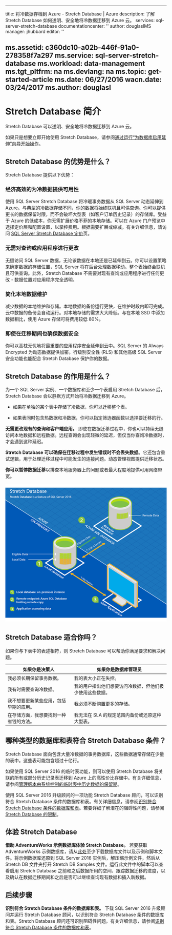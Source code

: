 <!-- Remove azure portal -->

---
title: 将冷数据存档到 Azure - Stretch Database | Azure
description: 了解 Stretch Database 如何透明、安全地将冷数据迁移到 Azure 云。
services: sql-server-stretch-database
documentationcenter: ''
author: douglaslMS
manager: jhubbard
editor: ''

ms.assetid: c360dc10-a02b-446f-91a0-278358f7a297
ms.service: sql-server-stretch-database
ms.workload: data-management
ms.tgt_pltfrm: na
ms.devlang: na
ms.topic: get-started-article
ms.date: 06/27/2016
wacn.date: 03/24/2017
ms.author: douglasl
---

# Stretch Database 简介
Stretch Database 可以透明、安全地将冷数据迁移到 Azure 云。

如果只是想要立即开始使用 Stretch Database，请参阅[通过运行“为数据库启用延伸”向导开始操作](./sql-server-stretch-database-wizard.md)。

## Stretch Database 的优势是什么？
Stretch Database 提供以下优势：

### 经济高效的为冷数据提供可用性
使用 SQL Server Stretch Database 将冷暖事务数据从 SQL Server 动态延伸到 Azure。与典型的冷数据存储不同，你的数据将始终联机且可供查询。你可以提供更长的数据保留时限，而不会破坏大型表（如客户订单历史记录）的存储库。受益于 Azure 的低成本，你无需扩展价格不菲的本地存储。可以在 Azure 门户预览中选择定价层和配置设置，以掌控费用。根据需要扩展或缩减。有关详细信息，请访问 [SQL Server Stretch Database 定价](https://www.azure.cn/pricing/details/sql-server-stretch-database/)页。

### 无需对查询或应用程序进行更改
无缝访问 SQL Server 数据，无论该数据在本地还是已延伸到云。你可以设置策略来确定数据的存储位置，SQL Server 将在后台处理数据移动。整个表始终会联机且可供查询。此外，Stretch Database 不需要对现有查询或应用程序进行任何更改 - 数据位置对应用程序完全透明。

### 简化本地数据维护
减少数据的本地维护和存储。本地数据的备份运行更快，在维护时段内即可完成。云中数据的备份会自动运行。对本地存储的需求大大降低。与在本地 SSD 中添加数据相比，使用 Azure 存储可将费用较低 80%。

### 即使在迁移期间也确保数据安全
你可以高枕无忧地将最重要的应用程序安全延伸到云中。SQL Server 的 Always Encrypted 为动态数据提供加密。行级别安全性 (RLS) 和其他高级 SQL Server 安全功能也能配合 Stretch Database 保护你的数据。

## Stretch Database 的作用是什么？
为一个 SQL Server 实例、一个数据库和至少一个表启用 Stretch Database 后，Stretch Database 会以静默方式开始将冷数据迁移到 Azure。

* 如果在单独的某个表中存储了冷数据，你可以迁移整个表。

* 如果表同时包含热数据和冷数据，你可以指定筛选器函数以选择要迁移的行。

**无需更改现有的查询和客户端应用。** 即使在数据迁移过程中，你也可以持续无缝访问本地数据和远程数据。远程查询会出现轻微的延迟，但仅当你查询冷数据时，才会遇到这种延迟。

**Stretch Database 可以确保在迁移过程中发生错误时不会丢失数据**。它还包含重试逻辑，用于处理迁移过程中可能发生的连接问题。动态管理视图提供迁移状态。

**你可以暂停数据迁移**以排查本地服务器上的问题或者最大程度地提供可用网络带宽。

![Stretch Database 概述][StretchOverviewImage1]

## Stretch Database 适合你吗？
如果你与下表中的表述相符，则 Stretch Database 可以帮助你满足要求和解决问题。

| 如果你是决策人 | 如果你是数据库管理员|
|------------------------------|-------------------|
| 我必须长期保留事务数据。 | 我的表大小正在失控。|
| 我有时需要查询冷数据。|我的用户指出他们想要访问冷数据，但他们极少使用这些数据。|
| 我不想要更新某些应用，包括早期的应用。 |我必须不断购置更多的存储。 |
| 在存储方面，我想要找到一种省钱的方法。 |我无法在 SLA 的规定范围内备份或还原这种大型表。 |

## 哪种类型的数据库和表符合 Stretch Database 条件？
Stretch Database 面向包含大量冷数据的事务数据库，这些数据通常存储在少量的表中。这些表可能包含超过十亿行。

如果使用 SQL Server 2016 的临时表功能，则可以使用 Stretch Database 将关联的所有或部分历史记录表迁移到 Azure 上的高性价比存储中。有关详细信息，请参阅[管理版本由系统控制的临时表中历史数据的保留期](https://msdn.microsoft.com/zh-cn/library/mt637341.aspx)。

使用 SQL Server 2016 升级顾问的一项功能 Stretch Database 顾问，可以识别符合 Stretch Database 条件的数据库和表。有关详细信息，请参阅[识别符合 Stretch Database 条件的数据库和表](./sql-server-stretch-database-identify-databases.md)。若要详细了解潜在的阻碍性问题，请参阅 [Stretch Database 的限制](./sql-server-stretch-database-limitations.md)。

## 体验 Stretch Database
**借助 AdventureWorks 示例数据库体验 Stretch Database。** 若要获取 AdventureWorks 示例数据库，请从[此处](https://www.microsoft.com/download/details.aspx?id=49502)至少下载数据库文件以及示例和脚本文件。将示例数据库还原到 SQL Server 2016 实例后，解压缩示例文件，然后从 Stretch DB 文件夹打开 Stretch DB Samples 文件。运行此文件中的脚本可以查看启用 Stretch Database 之前和之后数据所用的空间、跟踪数据迁移的进度，以及确认在数据迁移期间和之后是否可以继续查询现有数据和插入新数据。

## 后续步骤
**识别符合 Stretch Database 条件的数据库和表。** 下载 SQL Server 2016 升级顾问并运行 Stretch Database 顾问，以识别符合 Stretch Database 条件的数据库和表。Stretch Database 顾问还可识别阻碍性问题。有关详细信息，请参阅[识别符合 Stretch Database 条件的数据库和表](./sql-server-stretch-database-identify-databases.md)。

<!--Image references-->
[StretchOverviewImage1]: ./media/sql-server-stretch-database-overview/StretchDBOverview.png
[StretchOverviewImage2]: ./media/sql-server-stretch-database-overview/StretchDBOverview1.png
[StretchOverviewImage3]: ./media/sql-server-stretch-database-overview/StretchDBOverview2.png

<!---HONumber=Mooncake_0320_2017-->
<!--Update_Description:update meta properties;wording update-->